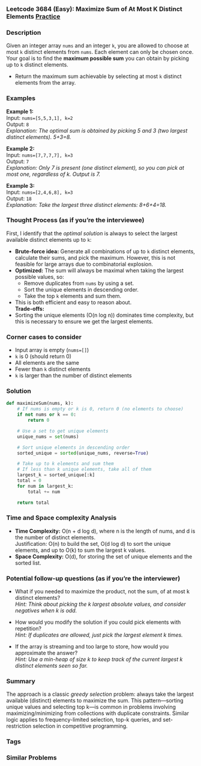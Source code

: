 ### Leetcode 3684 (Easy): Maximize Sum of At Most K Distinct Elements [Practice](https://leetcode.com/problems/maximize-sum-of-at-most-k-distinct-elements)

### Description  
Given an integer array `nums` and an integer `k`, you are allowed to choose at most `k` distinct elements from `nums`. Each element can only be chosen once. Your goal is to find the **maximum possible sum** you can obtain by picking up to `k` distinct elements.

- Return the maximum sum achievable by selecting at most `k` distinct elements from the array.

### Examples  

**Example 1:**  
Input: `nums=[5,5,3,1], k=2`  
Output: `8`  
*Explanation: The optimal sum is obtained by picking 5 and 3 (two largest distinct elements). 5+3=8.*

**Example 2:**  
Input: `nums=[7,7,7,7], k=3`  
Output: `7`  
*Explanation: Only 7 is present (one distinct element), so you can pick at most one, regardless of k. Output is 7.*

**Example 3:**  
Input: `nums=[2,4,6,8], k=3`  
Output: `18`  
*Explanation: Take the largest three distinct elements: 8+6+4=18.*

### Thought Process (as if you’re the interviewee)  
First, I identify that the *optimal solution* is always to select the largest available distinct elements up to `k`:

- **Brute-force idea:** Generate all combinations of up to `k` distinct elements, calculate their sums, and pick the maximum. However, this is not feasible for large arrays due to combinatorial explosion.
- **Optimized:** The sum will always be maximal when taking the largest possible values, so:
  - Remove duplicates from `nums` by using a set.
  - Sort the unique elements in descending order.
  - Take the top `k` elements and sum them.
- This is both efficient and easy to reason about.  
**Trade-offs:**  
- Sorting the unique elements (O(n log n)) dominates time complexity, but this is necessary to ensure we get the largest elements.

### Corner cases to consider  
- Input array is empty (`nums=[]`)  
- `k` is 0 (should return 0)  
- All elements are the same  
- Fewer than `k` distinct elements  
- `k` is larger than the number of distinct elements  

### Solution

```python
def maximizeSum(nums, k):
    # If nums is empty or k is 0, return 0 (no elements to choose)
    if not nums or k == 0:
        return 0

    # Use a set to get unique elements
    unique_nums = set(nums)

    # Sort unique elements in descending order
    sorted_unique = sorted(unique_nums, reverse=True)

    # Take up to k elements and sum them
    # If less than k unique elements, take all of them
    largest_k = sorted_unique[:k]
    total = 0
    for num in largest_k:
        total += num

    return total
```

### Time and Space complexity Analysis  

- **Time Complexity:** O(n + d log d), where n is the length of nums, and d is the number of distinct elements.  
  Justification: O(n) to build the set, O(d log d) to sort the unique elements, and up to O(k) to sum the largest k values.
- **Space Complexity:** O(d), for storing the set of unique elements and the sorted list.

### Potential follow-up questions (as if you’re the interviewer)  

- What if you needed to maximize the product, not the sum, of at most k distinct elements?  
  *Hint: Think about picking the k largest absolute values, and consider negatives when k is odd.*

- How would you modify the solution if you could pick elements with repetition?  
  *Hint: If duplicates are allowed, just pick the largest element k times.*

- If the array is streaming and too large to store, how would you approximate the answer?  
  *Hint: Use a min-heap of size k to keep track of the current largest k distinct elements seen so far.*

### Summary  
The approach is a classic *greedy selection* problem: always take the largest available (distinct) elements to maximize the sum. This pattern—sorting unique values and selecting top k—is common in problems involving maximizing/minimizing from collections with duplicate constraints. Similar logic applies to frequency-limited selection, top-k queries, and set-restriction selection in competitive programming.

### Tags

### Similar Problems
